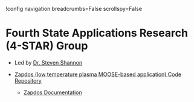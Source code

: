 !config navigation breadcrumbs=False scrollspy=False

# Fourth State Applications Research (4-STAR) Group

- Led by [Dr. Steven Shannon](https://ne.ncsu.edu/people/scshanno)
- [Zapdos (low temperature plasma MOOSE-based application) Code Repository](https://github.com/shannon-lab/zapdos)

   - [Zapdos Documentation](https://shannon-lab.github.io/zapdos)
